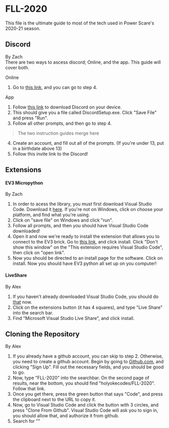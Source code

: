 # FLL-2020
This file is the ultimate guide to most of the tech used in Power Scare's 2020-21 season.

## Discord

By Zach  
There are two ways to ascess discord; Online, and the app. This guide will cover both.

Online
1. Go to [this link](https://discord.com/registration), and you can go to step 4.  

App
1. Follow [this link](https://discord.com/download) to download Discord on your device. 
2. This should give you a file called DiscordSetup.exe. Click "Save File" and press "Run".
3. Follow all other prompts, and then go to step 4.  

> The two instruction guides merge here

4. Create an account, and fill out all of the prompts. (If you're under 13, put in a birthdate above 13)
5. Follow this invite link to the Discord!

## Extensions
#### EV3 Micropython

By Zach

1. In order to acess the library, you must first download Visual Studio Code. Download it [here](https://code.visualstudio.com/). If you're not on Windows, click on choose your platform, and find what you're using.
2. Click on "save file" on Windows and click "run".
3. Follow all prompts, and then you should have Visual Studio Code downloaded!
4. Open it and now we're ready to install the extension that allows you to connect to the EV3 brick. Go to [this link](https://marketplace.visualstudio.com/items?itemName=lego-education.ev3-micropython), and click install. Click "Don't show this window" on the "This extension requires Visual Studio Code", then click on "open link".
5. Now you should be directed to an install page for the software. Click on install. Now you should have EV3 python all set up on you computer!
#### LiveShare
By Alex

1. If you haven't already downloaded Visual Studio Code, you should do [that](https://code.visualstudio.com/) now.
2. Click on the extensions button (it has 4 squares), and type "Live Share" into the search bar.
3. Find "Microsoft Visual Studio Live Share", and click install.

## Cloning the Repository
By Alex

1. If you already have a github account, you can skip to step 2. Otherwise, you need to create a github account. Begin by going to [Github.com](https://github.com), and clicking "Sign Up". Fill out the necessary fields, and you should be good to go.
2. Now, type "FLL-2020" into the searchbar. On the second page of results, near the bottom, you should find "holyokecodes/FLL-2020". Follow that link.
3. Once you get there, press the green button that says "Code", and press the clipboard next to the URL to copy it.
4. Now, go to Visual Studio Code and click the button with 3 circles, and press "Clone From Github". Visual Studio Code will ask you to sign in, you should allow that, and authorize it from github.
5. Search for ""
